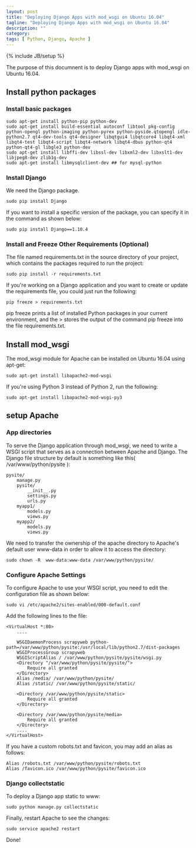 ```yaml
---
layout: post
title: "Deploying Django Apps with mod_wsgi on Ubuntu 16.04"
tagline: "Deploying Django Apps with mod_wsgi on Ubuntu 16.04"
description: ""
category: 
tags: [ Python, Django, Apache ]
---
```

{% include JB/setup %}

The purpose of this documnent is to deploy Django apps with mod_wsgi on Ubuntu 16.04.

## Install python packages


### Install basic packages

    sudo apt-get install python-pip python-dev
    sudo apt-get install build-essential autoconf libtool pkg-config python-opengl python-imaging python-pyrex python-pyside.qtopengl idle-python2.7 qt4-dev-tools qt4-designer libqtgui4 libqtcore4 libqt4-xml libqt4-test libqt4-script libqt4-network libqt4-dbus python-qt4 python-qt4-gl libgle3 python-dev
    sudo apt-get install libffi-dev libssl-dev libxml2-dev libxslt1-dev libjpeg8-dev zlib1g-dev
    sudo apt-get install libmysqlclient-dev ## for mysql-python

### Install Django

We need the Django package.

    sudo pip install Django

If you want to install a specific version of the package, you can specify it in the command as shown below:

    sudo pip install Django==1.10.4

### Install and Freeze Other Requirements (Optional)

The file named  requirements.txt in the source directory of your project, which contains the packages required to run the project:

    sudo pip install -r requirements.txt

If you're working on a Django application and you want to create or update the requirements file, you could just run the following:

    pip freeze > requirements.txt

pip freeze prints a list of installed Python packages in your current environment, and the > stores the output of the command pip freeze into the file requirements.txt.

##  Install mod_wsgi

The mod_wsgi module for Apache can be installed on Ubuntu 16.04 using apt-get:

    sudo apt-get install libapache2-mod-wsgi

If you're using Python 3 instead of Python 2, run the following:

    sudo apt-get install libapache2-mod-wsgi-py3

## setup Apache

### App directories

To serve the Django application through mod_wsgi, we need to write a WSGI script that serves as a connection between Apache and Django. The Django file structure by default is something like this( /var/www/python/pysite ):

    pysite/
        manage.py
        pysite/
            __init__.py
            settings.py
            urls.py
        myapp1/
            models.py
            views.py
        myapp2/
            models.py
            views.py

We need to transfer the ownership of the apache directory to Apache's default user www-data in order to allow it to access the directory:

    sudo chown -R  www-data:www-data /var/www/python/pysite/

### Configure Apache Settings

To configure Apache to use your WSGI script, you need to edit the configuration file as shown below:

    sudo vi /etc/apache2/sites-enabled/000-default.conf

Add the following lines to the file:

    <VirtualHost *:80>
        ....

        WSGIDaemonProcess scrapyweb python-path=/var/www/python/pysite:/usr/local/lib/python2.7/dist-packages
        WSGIProcessGroup scrapyweb
        WSGIScriptAlias / /var/www/python/pysite/pysite/wsgi.py
        <Directory "/var/www/python/pysite/pysite/">
            Require all granted
        </Directory>
        Alias /media/ /var/www/python/pysite/
        Alias /static/ /var/www/python/pysite/static/

        <Directory /var/www/python/pysite/static>
            Require all granted
        </Directory>

        <Directory /var/www/python/pysite/media>
            Require all granted
        </Directory>
        ....
    </VirtualHost>


If you have a custom robots.txt and favicon, you may add an alias as follows:

    Alias /robots.txt /var/www/python/pysite/robots.txt
    Alias /favicon.ico /var/www/python/pysite/favicon.ico

### Django collectstatic

To deploy a Django app static to www:

    sudo python manage.py collectstatic

Finally, restart Apache to see the changes:

    sudo service apache2 restart

Done!
